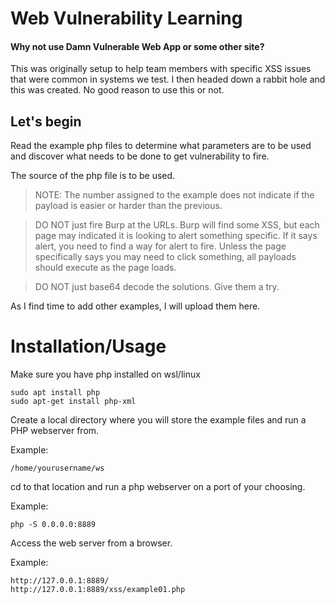 # Web Vulnerability Learning

#### Why not use Damn Vulnerable Web App or some other site?
This was originally setup to help team members with specific XSS issues that were common in systems we test. I then headed down a rabbit hole and this was created. No good reason to use this or not.

## Let's begin

Read the example php files to determine what parameters are to be used and discover what needs to be done to get vulnerability to fire.

The source of the php file is to be used.

> NOTE: The number assigned to the example does not indicate if the payload is easier or harder than the previous.

> DO NOT just fire Burp at the URLs. Burp will find some XSS, but each page may indicated it is looking to alert something specific. If it says alert, you need to find a way for alert to fire. Unless the page specifically says you may need to click something, all payloads should execute as the page loads.

> DO NOT just base64 decode the solutions. Give them a try.

As I find time to add other examples, I will upload them here.

# Installation/Usage
Make sure you have php installed on wsl/linux

```
sudo apt install php
sudo apt-get install php-xml
```

Create a local directory where you  will store the example files and run a PHP webserver from.

Example:
```
/home/yourusername/ws
```

cd to that location and run a php webserver on a port of your choosing.

Example:
```
php -S 0.0.0.0:8889
```

Access the web server from a browser.

Example:
```
http://127.0.0.1:8889/
http://127.0.0.1:8889/xss/example01.php
```


